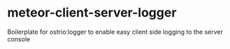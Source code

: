 # meteor-client-server-logger
Boilerplate for ostrio:logger to enable easy client side logging to the server console
